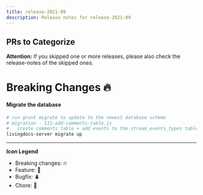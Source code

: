 ```yaml
---
title: release-2021-09
description: Release notes for release-2021-09
---
```


## PRs to Categorize

**Attention:** If you skipped one or more releases, please also check the release-notes of the skipped ones.

# Breaking Changes :fire:

#### Migrate the database

```sh
# run grunt migrate to update to the newest database scheme
# migration - 111-add-comments-table.js
#   create comments table + add events to the stream_events_types table
livingdocs-server migrate up
```

  ---
  **Icon Legend**
  * Breaking changes: :fire:
  * Feature: :gift:
  * Bugfix: :beetle:
  * Chore: :wrench: